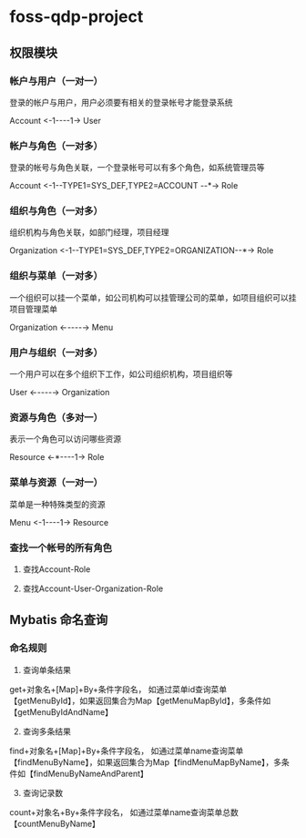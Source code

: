 # foss-qdp-project

## 权限模块

### 帐户与用户（一对一）

登录的帐户与用户，用户必须要有相关的登录帐号才能登录系统

Account       <-1----1->       User

### 帐户与角色（一对多）

登录的帐号与角色关联，一个登录帐号可以有多个角色，如系统管理员等

Account       <-1--TYPE1=SYS_DEF,TYPE2=ACCOUNT     --*->       Role

### 组织与角色（一对多）

组织机构与角色关联，如部门经理，项目经理

Organization  <-1--TYPE1=SYS_DEF,TYPE2=ORGANIZATION--*->       Role

### 组织与菜单（一对多）

一个组织可以挂一个菜单，如公司机构可以挂管理公司的菜单，如项目组织可以挂项目管理菜单

Organization  <-*----*->       Menu

### 用户与组织（一对多）

一个用户可以在多个组织下工作，如公司组织机构，项目组织等

User          <-*----*->       Organization

### 资源与角色（多对一）

表示一个角色可以访问哪些资源

Resource      <-*----1->       Role

### 菜单与资源（一对一）

菜单是一种特殊类型的资源

Menu          <-1----1->       Resource

### 查找一个帐号的所有角色

1. 查找Account-Role

2. 查找Account-User-Organization-Role


## Mybatis 命名查询

### 命名规则

1. 查询单条结果

get+对象名+[Map]+By+条件字段名， 如通过菜单id查询菜单【getMenuById】，如果返回集合为Map【getMenuMapById】，多条件如【getMenuByIdAndName】

2. 查询多条结果

find+对象名+[Map]+By+条件字段名， 如通过菜单name查询菜单【findMenuByName】，如果返回集合为Map【findMenuMapByName】，多条件如【findMenuByNameAndParent】

3. 查询记录数

count+对象名+By+条件字段名， 如通过菜单name查询菜单总数【countMenuByName】









